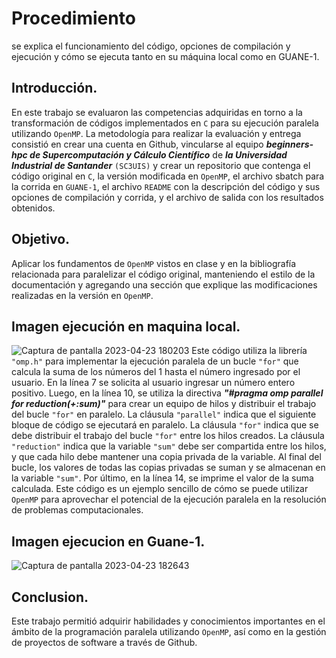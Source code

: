 # Procedimiento

se explica el funcionamiento del código, opciones de compilación y ejecución y cómo se ejecuta tanto en su máquina local como en GUANE-1.

## Introducción.
En este trabajo se evaluaron las competencias adquiridas en torno a la transformación de códigos implementados en ```C``` para su ejecución paralela utilizando ```OpenMP```. La metodología para realizar la evaluación y entrega consistió en crear una cuenta en Github, vincularse al equipo ***beginners-hpc de Supercomputación y Cálculo Científico*** de ***la Universidad Industrial de Santander*** ```(SC3UIS)``` y crear un repositorio que contenga el código original en ```C```, la versión modificada en ```OpenMP```, el archivo sbatch para la corrida en ```GUANE-1```, el archivo ```README``` con la descripción del código y sus opciones de compilación y corrida, y el archivo de salida con los resultados obtenidos.

## Objetivo. 
Aplicar los fundamentos de ```OpenMP``` vistos en clase y en la bibliografía relacionada para paralelizar el código original, manteniendo el estilo de la documentación y agregando una sección que explique las modificaciones realizadas en la versión en ```OpenMP```.

## Imagen ejecución en maquina local.

![Captura de pantalla 2023-04-23 180203](https://user-images.githubusercontent.com/83093835/233870828-ffc3dc39-98c4-4a1f-826a-1012b8b3e0b3.png)
Este código utiliza la librería ```"omp.h"``` para implementar la ejecución paralela de un bucle ```"for"``` que calcula la suma de los números del 1 hasta el número ingresado por el usuario. En la línea 7 se solicita al usuario ingresar un número entero positivo. Luego, en la línea 10, se utiliza la directiva ***"#pragma omp parallel for reduction(+:sum)"*** para crear un equipo de hilos y distribuir el trabajo del bucle ```"for"``` en paralelo. La cláusula ```"parallel"``` indica que el siguiente bloque de código se ejecutará en paralelo. La cláusula ```"for"``` indica que se debe distribuir el trabajo del bucle ```"for"``` entre los hilos creados. La cláusula ```"reduction"``` indica que la variable ```"sum"``` debe ser compartida entre los hilos, y que cada hilo debe mantener una copia privada de la variable. Al final del bucle, los valores de todas las copias privadas se suman y se almacenan en la variable ```"sum"```. Por último, en la línea 14, se imprime el valor de la suma calculada. Este código es un ejemplo sencillo de cómo se puede utilizar ```OpenMP``` para aprovechar el potencial de la ejecución paralela en la resolución de problemas computacionales.

## Imagen ejecucion en Guane-1.

![Captura de pantalla 2023-04-23 182643](https://user-images.githubusercontent.com/83093835/233880502-8fa20cd3-c53c-4da2-8141-ab9a9898064d.png)

## Conclusion.

Este trabajo permitió adquirir habilidades y conocimientos importantes en el ámbito de la programación paralela utilizando ```OpenMP```, así como en la gestión de proyectos de software a través de Github.
